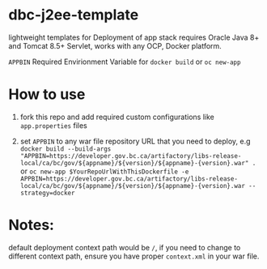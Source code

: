 # dbc-j2ee-template
lightweight templates for Deployment of app stack requires Oracle Java 8+ and Tomcat 8.5+ Servlet, works with any OCP, Docker platform.

`APPBIN` Required Envirionment Variable for `docker build` or `oc new-app`

# How to use
1. fork this repo and add required custom configurations like `app.properties` files

2. set `APPBIN` to any war file repository URL that you need to deploy, e.g 
 ```docker build --build-args "APPBIN=https://developer.gov.bc.ca/artifactory/libs-release-local/ca/bc/gov/${appname}/${version}/${appname}-{version}.war" .```
 or
 ```oc new-app $YourRepoUrlWithThisDockerfile -e APPBIN=https://developer.gov.bc.ca/artifactory/libs-release-local/ca/bc/gov/${appname}/${version}/${appname}-{version}.war --strategy=docker```
 
# Notes:
 default deployment context path would be `/`, if you need to change to different context path, ensure you have proper `context.xml` in your war file.
